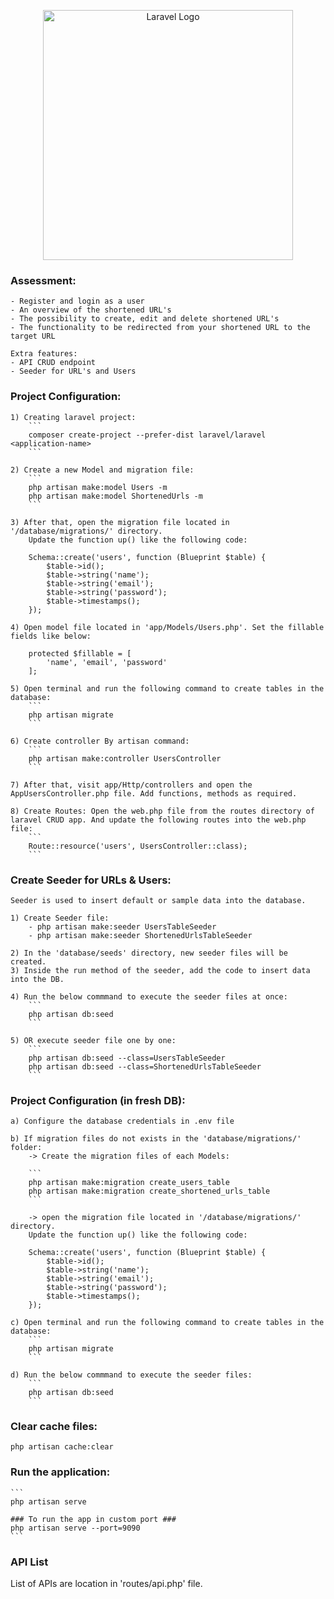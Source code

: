 <p align="center"><a href="https://laravel.com" target="_blank"><img src="https://raw.githubusercontent.com/laravel/art/master/logo-lockup/5%20SVG/2%20CMYK/1%20Full%20Color/laravel-logolockup-cmyk-red.svg" width="400" alt="Laravel Logo"></a></p>

### Assessment:
    - Register and login as a user
    - An overview of the shortened URL's
    - The possibility to create, edit and delete shortened URL's
    - The functionality to be redirected from your shortened URL to the target URL
    
    Extra features:
    - API CRUD endpoint
    - Seeder for URL's and Users

### Project Configuration:
    1) Creating laravel project:
        ```
        composer create-project --prefer-dist laravel/laravel <application-name>
        ```

    2) Create a new Model and migration file:
        ```
        php artisan make:model Users -m
        php artisan make:model ShortenedUrls -m
        ```

    3) After that, open the migration file located in '/database/migrations/' directory. 
        Update the function up() like the following code:

        Schema::create('users', function (Blueprint $table) {
            $table->id();
            $table->string('name');
            $table->string('email');
            $table->string('password');
            $table->timestamps();
        });
    
    4) Open model file located in 'app/Models/Users.php'. Set the fillable fields like below:

        protected $fillable = [
            'name', 'email', 'password'
        ];

    5) Open terminal and run the following command to create tables in the database:
        ```
        php artisan migrate
        ```

    6) Create controller By artisan command:
        ```
        php artisan make:controller UsersController
        ```

    7) After that, visit app/Http/controllers and open the AppUsersController.php file. Add functions, methods as required.

    8) Create Routes: Open the web.php file from the routes directory of laravel CRUD app. And update the following routes into the web.php file:
        ```
        Route::resource('users', UsersController::class);
        ```

### Create Seeder for URLs & Users: 
    Seeder is used to insert default or sample data into the database.

    1) Create Seeder file:
        - php artisan make:seeder UsersTableSeeder 
        - php artisan make:seeder ShortenedUrlsTableSeeder

    2) In the 'database/seeds' directory, new seeder files will be created.
    3) Inside the run method of the seeder, add the code to insert data into the DB.
    
    4) Run the below commmand to execute the seeder files at once:
        ```
        php artisan db:seed
        ```

    5) OR execute seeder file one by one:
        ```
        php artisan db:seed --class=UsersTableSeeder
        php artisan db:seed --class=ShortenedUrlsTableSeeder
        ```

### Project Configuration (in fresh DB):
    a) Configure the database credentials in .env file
    
    b) If migration files do not exists in the 'database/migrations/' folder:
        -> Create the migration files of each Models:

        ```
        php artisan make:migration create_users_table
        php artisan make:migration create_shortened_urls_table
        ```
    
        -> open the migration file located in '/database/migrations/' directory. 
        Update the function up() like the following code:

        Schema::create('users', function (Blueprint $table) {
            $table->id();
            $table->string('name');
            $table->string('email');
            $table->string('password');
            $table->timestamps();
        });

    c) Open terminal and run the following command to create tables in the database:
        ```
        php artisan migrate
        ```

    d) Run the below commmand to execute the seeder files:
        ```
        php artisan db:seed
        ```

### Clear cache files:
   ```
   php artisan cache:clear
   ```

### Run the application:
    ```
    php artisan serve
    
    ### To run the app in custom port ###
    php artisan serve --port=9090
    ```

### API List
List of APIs are location in 'routes/api.php' file.
